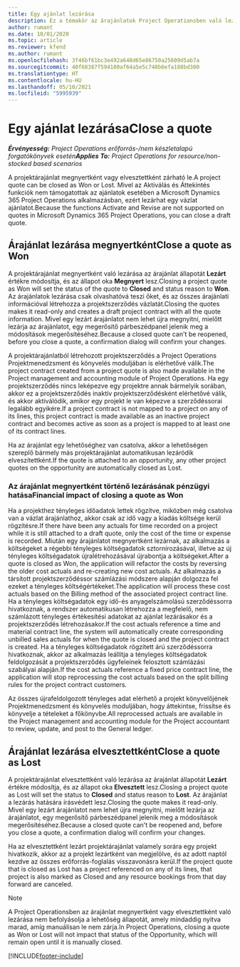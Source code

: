 ```yaml
---
title: Egy ajánlat lezárása
description: Ez a témakör az árajánlatok Project Operationsben való lezárásáról nyújt tájékoztatást.
author: rumant
ms.date: 10/01/2020
ms.topic: article
ms.reviewer: kfend
ms.author: rumant
ms.openlocfilehash: 3f46bf61bc3e492a648d65e86750a25609d5ab7a
ms.sourcegitcommit: 40f68387f594180af64a5e5c748b6efa188bd300
ms.translationtype: HT
ms.contentlocale: hu-HU
ms.lasthandoff: 05/10/2021
ms.locfileid: "5995939"
---
```

# <a name="close-a-quote"></a><span data-ttu-id="1c146-103">Egy ajánlat lezárása</span><span class="sxs-lookup"><span data-stu-id="1c146-103">Close a quote</span></span>

<span data-ttu-id="1c146-104">_**Érvényesség:** Project Operations erőforrás-/nem készletalapú forgatókönyvek esetén_</span><span class="sxs-lookup"><span data-stu-id="1c146-104">_**Applies To:** Project Operations for resource/non-stocked based scenarios_</span></span>

<span data-ttu-id="1c146-105">A projektárajánlat megnyertként vagy elvesztettként zárható le.</span><span class="sxs-lookup"><span data-stu-id="1c146-105">A project quote can be closed as Won or Lost.</span></span> <span data-ttu-id="1c146-106">Mivel az Aktiválás és Áttekintés funkciók nem támogatottak az ajánlatok esetében a Microsoft Dynamics 365 Project Operations alkalmazásban, ezért lezárhat egy vázlat ajánlatot.</span><span class="sxs-lookup"><span data-stu-id="1c146-106">Because the functions Activate and Revise are not supported on quotes in Microsoft Dynamics 365 Project Operations, you can close a draft quote.</span></span>

## <a name="close-a-quote-as-won"></a><span data-ttu-id="1c146-107">Árajánlat lezárása megnyertként</span><span class="sxs-lookup"><span data-stu-id="1c146-107">Close a quote as Won</span></span>

<span data-ttu-id="1c146-108">A projektárajánlat megnyertként való lezárása az árajánlat állapotát **Lezárt** értékre módosítja, és az állapot oka **Megnyert** lesz.</span><span class="sxs-lookup"><span data-stu-id="1c146-108">Closing a project quote as Won will set the status of the quote to **Closed** and status reason to **Won**.</span></span> <span data-ttu-id="1c146-109">Az árajánlatok lezárása csak olvashatóvá teszi őket, és az összes árajánlati információval létrehozza a projektszerződés vázlatát.</span><span class="sxs-lookup"><span data-stu-id="1c146-109">Closing the quotes makes it read-only and creates a draft project contract with all the quote information.</span></span> <span data-ttu-id="1c146-110">Mivel egy lezárt árajánlatot nem lehet újra megnyitni, mielőtt lezárja az árajánlatot, egy megerősítő párbeszédpanel jelenik meg a módosítások megerősítéséhez.</span><span class="sxs-lookup"><span data-stu-id="1c146-110">Because a closed quote can't be reopened, before you close a quote, a confirmation dialog will confirm your changes.</span></span>

<span data-ttu-id="1c146-111">A projektárajánlatból létrehozott projektszerződés a Project Operations Projektmenedzsment és könyvelés moduljában is elérhetővé válik.</span><span class="sxs-lookup"><span data-stu-id="1c146-111">The project contract created from a project quote is also made available in the Project management and accounting module of Project Operations.</span></span> <span data-ttu-id="1c146-112">Ha egy projektszerződés nincs leképezve egy projektre annak bármelyik sorában, akkor ez a projektszerződés inaktív projektszerződésként elérhetővé válik, és akkor aktiválódik, amikor egy projekt le van képezve a szerződéssorai legalább egyikére.</span><span class="sxs-lookup"><span data-stu-id="1c146-112">If a project contract is not mapped to a project on any of its lines, this project contract is made available as an inactive project contract and becomes active as soon as a project is mapped to at least one of its contract lines.</span></span>

<span data-ttu-id="1c146-113">Ha az árajánlat egy lehetőséghez van csatolva, akkor a lehetőségen szereplő bármely más projektárajánlat automatikusan lezáródik elveszítettként.</span><span class="sxs-lookup"><span data-stu-id="1c146-113">If the quote is attached to an opportunity, any other project quotes on the opportunity are automatically closed as Lost.</span></span>

### <a name="financial-impact-of-closing-a-quote-as-won"></a><span data-ttu-id="1c146-114">Az árajánlat megnyertként történő lezárásának pénzügyi hatása</span><span class="sxs-lookup"><span data-stu-id="1c146-114">Financial impact of closing a quote as Won</span></span>

<span data-ttu-id="1c146-115">Ha a projekthez tényleges időadatok lettek rögzítve, miközben még csatolva van a vázlat árajánlathoz, akkor csak az idő vagy a kiadás költsége kerül rögzítésre.</span><span class="sxs-lookup"><span data-stu-id="1c146-115">If there have been any actuals for time recorded on a project while it is still attached to a draft quote, only the cost of the time or expense is recorded.</span></span> <span data-ttu-id="1c146-116">Miután egy árajánlatot megnyertként lezárnak, az alkalmazás a költségeket a régebbi tényleges költségadatok sztornírozásával, illetve az új tényleges költségadatok újralétrehozásával újrabontja a költségeket.</span><span class="sxs-lookup"><span data-stu-id="1c146-116">After a quote is closed as Won, the application will refactor the costs by reversing the older cost actuals and re-creating new cost actuals.</span></span> <span data-ttu-id="1c146-117">Az alkalmazás a társított projektszerződéssor számlázási módszere alapján dolgozza fel ezeket a tényleges költségértékeket.</span><span class="sxs-lookup"><span data-stu-id="1c146-117">The application will process these cost actuals based on the Billing method of the associated project contract line.</span></span> <span data-ttu-id="1c146-118">Ha a tényleges költségadatok egy idő-és anyagelszámolású szerződéssorra hivatkoznak, a rendszer automatikusan létrehozza a megfelelő, nem számlázott tényleges értékesítési adatokat az ajánlat lezárásakor és a projektszerződés létrehozásakor.</span><span class="sxs-lookup"><span data-stu-id="1c146-118">If the cost actuals reference a time and material contract line, the system will automatically create corresponding unbilled sales actuals for when the quote is closed and the project contract is created.</span></span> <span data-ttu-id="1c146-119">Ha a tényleges költségadatok rögzített árú szerződéssorra hivatkoznak, akkor az alkalmazás leállítja a tényleges költségadatok feldolgozását a projektszerződés ügyfeleinek felosztott számlázási szabályai alapján.</span><span class="sxs-lookup"><span data-stu-id="1c146-119">If the cost actuals reference a fixed price contract line, the application will stop reprocessing the cost actuals based on the split billing rules for the project contract customers.</span></span>

<span data-ttu-id="1c146-120">Az összes újrafeldolgozott tényleges adat elérhető a projekt könyvelőjének Projektmenedzsment és könyvelés moduljában, hogy áttekintse, frissítse és könyvelje a tételeket a főkönyvbe.</span><span class="sxs-lookup"><span data-stu-id="1c146-120">All reprocessed actuals are available in the Project management and accounting module for the Project accountant to review, update, and post to the General ledger.</span></span> 

## <a name="close-a-quote-as-lost"></a><span data-ttu-id="1c146-121">Árajánlat lezárása elvesztettként</span><span class="sxs-lookup"><span data-stu-id="1c146-121">Close a quote as Lost</span></span>

<span data-ttu-id="1c146-122">A projektárajánlat elvesztettként való lezárása az árajánlat állapotát **Lezárt** értékre módosítja, és az állapot oka **Elvesztett** lesz.</span><span class="sxs-lookup"><span data-stu-id="1c146-122">Closing a project quote as Lost will set the status to **Closed** and status reason to **Lost**.</span></span> <span data-ttu-id="1c146-123">Az árajánlat a lezárás hatására írásvédett lesz.</span><span class="sxs-lookup"><span data-stu-id="1c146-123">Closing the quote makes it read-only.</span></span> <span data-ttu-id="1c146-124">Mivel egy lezárt árajánlatot nem lehet újra megnyitni, mielőtt lezárja az árajánlatot, egy megerősítő párbeszédpanel jelenik meg a módosítások megerősítéséhez.</span><span class="sxs-lookup"><span data-stu-id="1c146-124">Because a closed quote can't be reopened and, before you close a quote, a confirmation dialog will confirm your changes.</span></span>

<span data-ttu-id="1c146-125">Ha az elvesztettként lezárt projektárajánlat valamely sorára egy projekt hivatkozik, akkor az a projekt lezártként van megjelölve, és az adott naptól kezdve az összes erőforrás-foglalás visszavonásra kerül.</span><span class="sxs-lookup"><span data-stu-id="1c146-125">If the project quote that is closed as Lost has a project referenced on any of its lines, that project is also marked as Closed and any resource bookings from that day forward are canceled.</span></span>

> [!NOTE]
> <span data-ttu-id="1c146-126">A Project Operationsben az árajánlat megnyertként vagy elvesztettként való lezárása nem befolyásolja a lehetőség állapotát, amely mindaddig nyitva marad, amíg manuálisan le nem zárja.</span><span class="sxs-lookup"><span data-stu-id="1c146-126">In Project Operations, closing a quote as Won or Lost will not impact that status of the Opportunity, which will remain open until it is manually closed.</span></span>


[!INCLUDE[footer-include](../includes/footer-banner.md)]